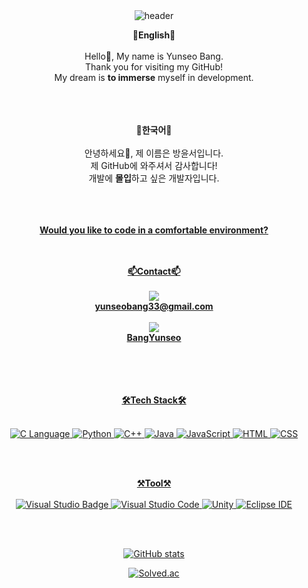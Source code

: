 <!DOCTYPE html>
<html lang="kr">
<div style="text-align: center;">
  
<img src="https://capsule-render.vercel.app/api?type=waving&color=auto&height=250&section=header&animation=fadeIn&text=Hello&fontSize=90&fontColor=000000&desc=Welcome%20to%20Yunseo's%20github!&descSize=15&descAlign=53.5&descAlignY=65" alt="header">

<strong>💙English💙</strong>
<br><br>
Hello👋, My name is Yunseo Bang.<br>
Thank you for visiting my GitHub!<br>
My dream is <strong>to immerse</strong> myself in development.
<br><br><br><br>

<strong>💛한국어💛</strong>
<br><br>
안녕하세요👋, 제 이름은 방윤서입니다.<br>
제 GitHub에 와주셔서 감사합니다!<br>
개발에 <strong>몰입</strong>하고 싶은 개발자입니다.
<br><br><br><br>

<strong><a href = "https://www.youtube.com/watch?v=Pv7iTc2W1yM">Would you like to code in a comfortable environment?</strong>
<br><br><br>

<strong>📫Contact📫</strong>
<br><br>
<a href="https://mail.google.com/" target="_blank">
<img src="https://img.shields.io/badge/Gmail-EA4335?style=flat-square&logo=Gmail&logoColor=white"/><br>
<strong>yunseobang33@gmail.com</strong><br><br>
<a href="https://www.notion.so/Game-Client-cdb58bfb75f348dc821b020ab7d99f97" target="_blank">
<img src="https://img.shields.io/badge/Notion-000000?style=flat-square&logo=Notion&logoColor=white"/><br>
<strong>BangYunseo</strong><br>
<br><br><br><br>

<strong>🛠Tech Stack🛠</strong>
<br><br>

![C Language](https://img.shields.io/badge/C%20Language-A8B9CC?style=flat&logo=C&logoColor=white&color=black)
![Python](https://img.shields.io/badge/Python-3776AB?style=flat&logo=Python&logoColor=white&color=blue)
![C++](https://img.shields.io/badge/C%2B%2B-00599C?style=flat&logo=C%2B%2B&logoColor=white&color=purple)
![Java](https://img.shields.io/badge/Java-007396?style=flat&logo=Java&logoColor=black&color=orange)
![JavaScript](https://img.shields.io/badge/JavaScript-F7DF1E?style=flat&logo=JavaScript&logoColor=black)
![HTML](https://img.shields.io/badge/HTML-E34F26?style=flat&logo=HTML5&logoColor=black&color=red)
![CSS](https://img.shields.io/badge/CSS-663399?style=flat&logo=CSS&logoColor=white&color=blue)

<br><br>

<strong>⚒Tool⚒</strong>
<br><br>
![Visual Studio Badge](https://img.shields.io/badge/Visual%20Studio-5C2D91?style=flat&logo=Visual%20Studio&logoColor=white)
![Visual Studio Code](https://img.shields.io/badge/Visual%20Studio%20Code-007ACC?style=flat&logo=Visual%20Studio%20Code&logoColor=white)
![Unity](https://img.shields.io/badge/Unity-000000?style=flat&logo=Unity&logoColor=white)
![Eclipse IDE](https://img.shields.io/badge/Eclipse%20IDE-2C2255?style=flat&logo=Eclipse%20IDE&logoColor=white)

<br><br>

[![GitHub stats](https://github-readme-stats.vercel.app/api?username=BangYunseo&show_icons=true&theme=synthwave)](https://github.com/BangYunseo)
<br>

[![Solved.ac](http://mazassumnida.wtf/api/v2/generate_badge?boj=bysgood0215)](https://solved.ac/bysgood0215)
<br>

</div>

